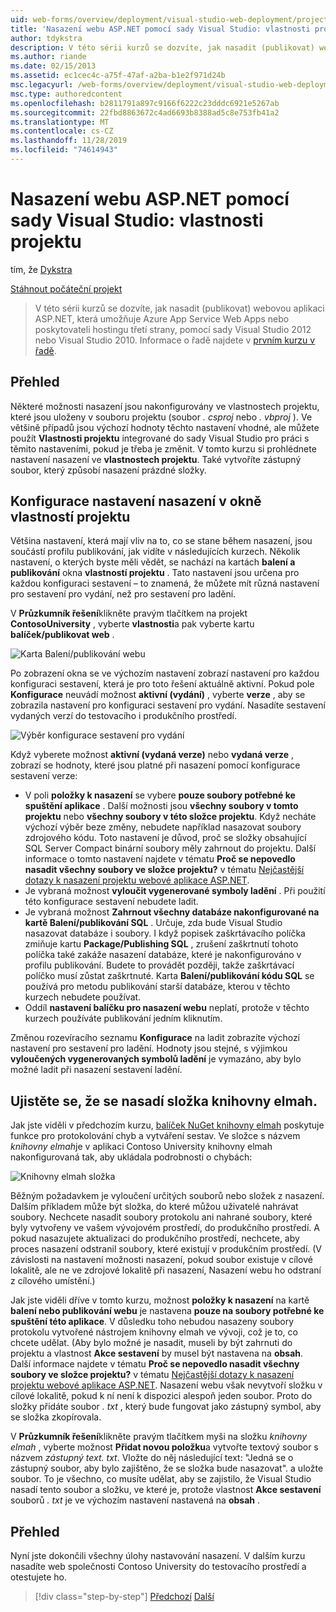 ```yaml
---
uid: web-forms/overview/deployment/visual-studio-web-deployment/project-properties
title: 'Nasazení webu ASP.NET pomocí sady Visual Studio: vlastnosti projektu | Microsoft Docs'
author: tdykstra
description: V této sérii kurzů se dozvíte, jak nasadit (publikovat) webovou aplikaci ASP.NET, která bude Azure App Service Web Apps nebo poskytovateli hostingu třetí strany, pomocí usin...
ms.author: riande
ms.date: 02/15/2013
ms.assetid: ec1cec4c-a75f-47af-a2ba-b1e2f971d24b
msc.legacyurl: /web-forms/overview/deployment/visual-studio-web-deployment/project-properties
msc.type: authoredcontent
ms.openlocfilehash: b2811791a897c9166f6222c23dddc6921e5267ab
ms.sourcegitcommit: 22fbd8863672c4ad6693b8388ad5c8e753fb41a2
ms.translationtype: MT
ms.contentlocale: cs-CZ
ms.lasthandoff: 11/28/2019
ms.locfileid: "74614943"
---
```

# <a name="aspnet-web-deployment-using-visual-studio-project-properties"></a>Nasazení webu ASP.NET pomocí sady Visual Studio: vlastnosti projektu

tím, že [Dykstra](https://github.com/tdykstra)

[Stáhnout počáteční projekt](https://go.microsoft.com/fwlink/p/?LinkId=282627)

> V této sérii kurzů se dozvíte, jak nasadit (publikovat) webovou aplikaci ASP.NET, která umožňuje Azure App Service Web Apps nebo poskytovateli hostingu třetí strany, pomocí sady Visual Studio 2012 nebo Visual Studio 2010. Informace o řadě najdete v [prvním kurzu v řadě](introduction.md).

## <a name="overview"></a>Přehled

Některé možnosti nasazení jsou nakonfigurovány ve vlastnostech projektu, které jsou uloženy v souboru projektu (soubor *. csproj* nebo *. vbproj* ). Ve většině případů jsou výchozí hodnoty těchto nastavení vhodné, ale můžete použít **Vlastnosti projektu** integrované do sady Visual Studio pro práci s těmito nastaveními, pokud je třeba je změnit. V tomto kurzu si prohlédnete nastavení nasazení ve **vlastnostech projektu**. Také vytvoříte zástupný soubor, který způsobí nasazení prázdné složky.

## <a name="configure-deployment-settings-in-the-project-properties-window"></a>Konfigurace nastavení nasazení v okně vlastností projektu

Většina nastavení, která mají vliv na to, co se stane během nasazení, jsou součástí profilu publikování, jak vidíte v následujících kurzech. Několik nastavení, o kterých byste měli vědět, se nachází na kartách **balení a publikování** okna **vlastností projektu** . Tato nastavení jsou určena pro každou konfiguraci sestavení – to znamená, že můžete mít různá nastavení pro sestavení pro vydání, než pro sestavení pro ladění.

V **Průzkumník řešení**klikněte pravým tlačítkem na projekt **ContosoUniversity** , vyberte **vlastnosti**a pak vyberte kartu **balíček/publikovat web** .

![Karta Balení/publikování webu](project-properties/_static/image1.png)

Po zobrazení okna se ve výchozím nastavení zobrazí nastavení pro každou konfiguraci sestavení, která je pro toto řešení aktuálně aktivní. Pokud pole **Konfigurace** neuvádí možnost **aktivní (vydání)** , vyberte **verze** , aby se zobrazila nastavení pro konfiguraci sestavení pro vydání. Nasadíte sestavení vydaných verzí do testovacího i produkčního prostředí.

![Výběr konfigurace sestavení pro vydání](project-properties/_static/image2.png)

Když vyberete možnost **aktivní (vydaná verze)** nebo **vydaná verze** , zobrazí se hodnoty, které jsou platné při nasazení pomocí konfigurace sestavení verze:

- V poli **položky k nasazení** se vybere **pouze soubory potřebné ke spuštění aplikace** . Další možnosti jsou **všechny soubory v tomto projektu** nebo **všechny soubory v této složce projektu**. Když necháte výchozí výběr beze změny, nebudete například nasazovat soubory zdrojového kódu. Toto nastavení je důvod, proč se složky obsahující SQL Server Compact binární soubory měly zahrnout do projektu. Další informace o tomto nastavení najdete v tématu **Proč se nepovedlo nasadit všechny soubory ve složce projektu?** v tématu [Nejčastější dotazy k nasazení projektu webové aplikace ASP.NET](https://msdn.microsoft.com/library/ee942158.aspx).
- Je vybraná možnost **vyloučit vygenerované symboly ladění** . Při použití této konfigurace sestavení nebudete ladit.
- Je vybraná možnost **Zahrnout všechny databáze nakonfigurované na kartě Balení/publikování SQL** . Určuje, zda bude Visual Studio nasazovat databáze i soubory. I když popisek zaškrtávacího políčka zmiňuje kartu **Package/Publishing SQL** , zrušení zaškrtnutí tohoto políčka také zakáže nasazení databáze, které je nakonfigurováno v profilu publikování. Budete to provádět později, takže zaškrtávací políčko musí zůstat zaškrtnuté. Karta **Balení/publikování kódu SQL** se používá pro metodu publikování starší databáze, kterou v těchto kurzech nebudete používat.
- Oddíl **nastavení balíčku pro nasazení webu** neplatí, protože v těchto kurzech používáte publikování jedním kliknutím.

Změnou rozevíracího seznamu **Konfigurace** na ladit zobrazíte výchozí nastavení pro sestavení pro ladění. Hodnoty jsou stejné, s výjimkou **vyloučených vygenerovaných symbolů ladění** je vymazáno, aby bylo možné ladit při nasazení sestavení ladění.

## <a name="make-sure-that-the-elmah-folder-gets-deployed"></a>Ujistěte se, že se nasadí složka knihovny elmah.

Jak jste viděli v předchozím kurzu, [balíček NuGet knihovny elmah](http://www.hanselman.com/blog/NuGetPackageOfTheWeek7ELMAHErrorLoggingModulesAndHandlersWithSQLServerCompact.aspx) poskytuje funkce pro protokolování chyb a vytváření sestav. Ve složce s názvem *knihovny elmah*je v aplikaci Contoso University knihovny elmah nakonfigurovaná tak, aby ukládala podrobnosti o chybách:

![Knihovny elmah složka](project-properties/_static/image3.png)

Běžným požadavkem je vyloučení určitých souborů nebo složek z nasazení. Dalším příkladem může být složka, do které můžou uživatelé nahrávat soubory. Nechcete nasadit soubory protokolu ani nahrané soubory, které byly vytvořeny ve vašem vývojovém prostředí, do produkčního prostředí. A pokud nasazujete aktualizaci do produkčního prostředí, nechcete, aby proces nasazení odstranil soubory, které existují v produkčním prostředí. (V závislosti na nastavení možnosti nasazení, pokud soubor existuje v cílové lokalitě, ale ne ve zdrojové lokalitě při nasazení, Nasazení webu ho odstraní z cílového umístění.)

Jak jste viděli dříve v tomto kurzu, možnost **položky k nasazení** na kartě **balení nebo publikování webu** je nastavena **pouze na soubory potřebné ke spuštění této aplikace**. V důsledku toho nebudou nasazeny soubory protokolu vytvořené nástrojem knihovny elmah ve vývoji, což je to, co chcete udělat. (Aby bylo možné je nasadit, museli by být zahrnuti do projektu a vlastnost **Akce sestavení** by musel být nastavena na **obsah**. Další informace najdete v tématu **Proč se nepovedlo nasadit všechny soubory ve složce projektu?** v tématu [Nejčastější dotazy k nasazení projektu webové aplikace ASP.NET](https://msdn.microsoft.com/library/ee942158.aspx). Nasazení webu však nevytvoří složku v cílové lokalitě, pokud k ní není k dispozici alespoň jeden soubor. Proto do složky přidáte soubor *. txt* , který bude fungovat jako zástupný symbol, aby se složka zkopírovala.

V **Průzkumník řešení**klikněte pravým tlačítkem myši na složku *knihovny elmah* , vyberte možnost **Přidat novou položku**a vytvořte textový soubor s názvem *zástupný text. txt*. Vložte do něj následující text: "Jedná se o zástupný soubor, aby bylo zajištěno, že se složka bude nasazovat". a uložte soubor. To je všechno, co musíte udělat, aby se zajistilo, že Visual Studio nasadí tento soubor a složku, ve které je, protože vlastnost **Akce sestavení** souborů *. txt* je ve výchozím nastavení nastavená na **obsah** .

## <a name="summary"></a>Přehled

Nyní jste dokončili všechny úlohy nastavování nasazení. V dalším kurzu nasadíte web společnosti Contoso University do testovacího prostředí a otestujete ho.

> [!div class="step-by-step"]
> [Předchozí](web-config-transformations.md)
> [Další](deploying-to-iis.md)

